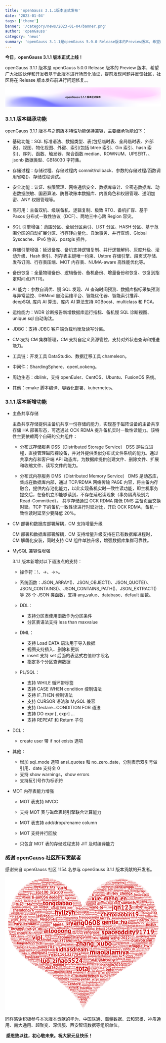 ```yaml
---
title: 'openGauss 3.1.1版本正式发布'
date: '2023-01-04'
tags: ['theme']
banner: '/category/news/2023-01-04/banner.png'
author: 'openGauss'
category: 'news'
summary: 'openGauss 3.1.1是openGauss 5.0.0 Release版本的Preview版本，希望广大社区伙伴和开发者基于此版本进行场景化验证，提前发现问题并反馈社区，社区将在Release版本发布前进行问题修复。'
---
```


**今日，openGauss 3.1.1 版本正式上线！**

openGauss 3.1.1 版本是 openGauss 5.0.0 Release 版本的 Preview 版本，希望广大社区伙伴和开发者基于此版本进行场景化验证，提前发现问题并反馈社区，社区将在 Release 版本发布前进行问题修复。。

<img src="./banner.png">

### 3.1.1 版本继承功能

openGauss 3.1.1 版本与之前版本特性功能保持兼容，主要继承功能如下：

- 基础功能：SQL 标准语法、数据类型、表(包括临时表、全局临时表、外部表)、视图、物化视图、外键、索引(包括 btree 索引、Gin 索引、hash 索引)、序列、函数、触发器、聚合函数 median、ROWNUM、UPSERT、、jsonb 数据类型、GB18030 字符集。
- 存储过程：存储过程、存储过程内 commit/rollback、参数的存储过程/函数调用省略()、存储过程调试。
- 安全功能：认证、权限管理、网络通信安全、数据库审计、全密态数据库、动态数据脱敏、国密算法、防篡改账本数据库、内置角色和权限管理、透明加密、ANY 权限管理等。
- 高可用：主备双机、级联备机、逻辑复制、极致 RTO、备机扩容、基于 Paxos 分布式一致性协议（DCF）、两地三中心跨 Region 容灾。

- SQL 引擎增强：范围分区、全局分区索引、LIST 分区、HASH 分区、基于范围分区的自动扩展分区、行存转向量化、自治事务、并行查询、Global Syscache、IPv6 协议、postgis 插件。

- 存储引擎增强：延迟备库、备机支持逻辑复制、并行逻辑解码、灰度升级、滚动升级、Hash 索引、列存表主键唯一约束、Ustore 存储引擎、段页式存储、发布订阅、行存表压缩、MOT 内存表、NUMA-aware 高性能优化等。
- 备份恢复：全量物理备份、逻辑备份、备机备份、增量备份和恢复、恢复到指定时间点(PITR)。
- AI 能力：参数自调优、慢 SQL 发现、AI 查询时间预测、数据库指标采集预测与异常监控、DBMind 自治运维平台、智能优化器、智能索引推荐、deepSQL 库内 AI 算法、库内 AI 算法支持 XGBoost、multiclass 和 PCA。
- 运维能力：WDR 诊断报告新增数据库运行指标、备机慢 SQL 诊断视图、unique sql 自动淘汰。

- JDBC：支持 JDBC 客户端负载均衡及读写分离。

- CM:支持 CM 集群管理，CM 支持自定义资源管控，支持对外状态查询和推送能力。

- 工具链：开发工具 DataStudio、数据迁移工具 chameleon。

- 中间件：ShardingSphere、openLookeng。

- 周边生态：dblink，支持 openEuler、CentOS、Ubuntu、FusionOS 系统。

- 其他：cmake 脚本编译、容器化部署、kubernetes。

### 3.1.1 版本新增功能

- 主备共享存储

  主备共享存储提供主备机共享一份存储的能力，实现基于磁阵设备的主备共享存储 HA 部署形态，可选通过 OCK RDMA 提升备机实时一致性读能力。该特性主要依赖两个自研的公共组件：

  - 分布式存储服务 DSS（Distributed Storage Service） DSS 是独立进程，直接管理磁阵裸设备，并对外提供类似分布式文件系统的能力。通过共享内存和客户端 API 动态库，为数据库提供创建文件、删除文件、扩展和收缩文件、读写文件的能力。

  - 分布式内存服务 DMS（Distributed Memory Service） DMS 是动态库，集成在数据库内部，通过 TCP/RDMA 网络传输 PAGE 内容，将主备内存融合，提供内存池化能力，以此实现备机实时一致性读功能，即主机事务提交后，在备机立即能够读到，不存在延迟读现象（事务隔离级别为 Read-Committed）。 共享存储通过 OCK RDMA 降低 DMS 主备页面交换时延。TCP 下的备机一致性读进行时延对比，开启 OCK RDMA，备机一致性读时延至少要降低 20%。

- CM 部署和数据库部署解耦，CM 支持增量升级

  CM 部署和数据库部署解耦，CM 支持增量升级支持在已有数据库进程时，CM 解耦化安装，同时支持 CM 组件单独升级，增强数据库集群可靠性。

- MySQL 兼容性增强

  3.1.1 版本新增对以下语法点的支持：

  - 操作符：!、->、->>。

  - 系统函数：JSON_ARRAY()、JSON_OBJECT()、JSON_QUOTE()、JSON_CONTAINS()、JSON_CONTAINS_PATH()、JSON_EXTRACT()等 28 个 JSON 类函数，支持 any_value、database、default 函数。

  - DDL：

    - 支持分区表使用函数作为分区条件
    - 分区表语法支持 less than maxvalue

  - DML：

    - 支持 Load DATA 语法用于导入数据
    - 视图支持插入、删除和更新
    - insert 支持 set 后面的表达式右值带字段名
    - 指定多个分区查询数据

  - PL/SQL：
    - 支持 WHILE 循环带标签
    - 支持 CASE WHEN condition 控制语法
    - 支持 IF_THEN 控制语法
    - 支持 CURSOR 语法和 MySQL 兼容
    - 支持 Declare...CONDITION FOR 语法
    - 支持 DO expr [, expr] ...
    - 支持 REPEAT 和 Return 子句

- DCL：

  - create user 带 if not exists 选项

- 其他：

  - 增加 sql_mode 选项 ansi_quotes 和 no_zero_date，分别表示双引号做引用、date 支持全 0
  - 支持 show warnings，show errors
  - 支持反引号作为标识符

- MOT 内存表能力增强

  - MOT 表支持 MVCC

  - 支持 MOT 表与磁盘表跨引擎联合计算能力

  - MOT 表支持 add/drop/rename column

  - MOT 支持并行回放

  - 只包含 MOT 表的存储过程支持 JIT 及时编译能力

### 感谢 openGauss 社区所有贡献者

感谢来自 openGauss 社区 1154 名参与 openGauss 3.1.1 版本贡献的开发者。

<img src='./img.png'>

同样感谢积极参与本次版本贡献的华为、中国联通、海量数据、云和恩墨、神舟通用、南大通用、超聚变、深信服、西安智讯数据等组织单位。

**​ 感恩致以往，初心敬未来。祝大家元旦快乐！**
